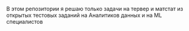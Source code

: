 В этом репозитории я решаю только задачи на тервер и матстат из открытых тестовых заданий на Аналитиков данных и на ML специалистов
